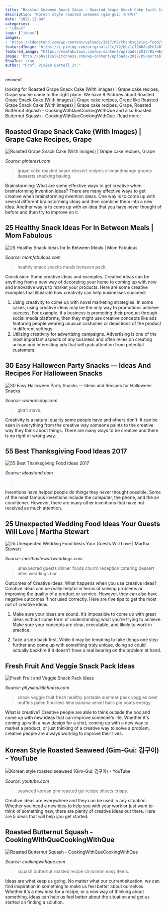 ```yaml
---
title: "Roasted Seaweed Snack Ideas ~ Roasted Grape Snack Cake (with Images)"
description: "Korean style roasted seaweed (gim-gui: 김구이)"
date: "2022-12-04"
categories:
- "ideas"
tags: ["ideas"]
images:
- "https://ideastand.com/wp-content/uploads/2017/08/thanksgiving-food/5-thanksgiving-recipes-desserts-food.jpg"
featuredImage: "https://i.pinimg.com/originals/1c/72/bb/1c72bb8ed2e7a87b720aa1a887721e76.jpg"
featured_image: "https://momfabulous.com/wp-content/uploads/2017/05/HEALTHY-SNACK-IDEAS-683x1024.png"
image: "http://physicalkitchness.com/wp-content/uploads/2017/05/portable-fruit-veggie-snack-ideas.jpg"
ShowToc: true
author: "Prof. Vivien Bartell Jr."
---
```



reinvent

	

		
looking for Roasted Grape Snack Cake (With images) | Grape cake recipes, Grape you've came to the right place. We have 8 Pictures about Roasted Grape Snack Cake (With images) | Grape cake recipes, Grape like Roasted Grape Snack Cake (With images) | Grape cake recipes, Grape, Roasted Butternut Squash - CookingWithQueCookingWithQue and also Roasted Butternut Squash - CookingWithQueCookingWithQue. Read more:
		
    
## Roasted Grape Snack Cake (With Images) | Grape Cake Recipes, Grape

<img loading=lazy src="https://i.pinimg.com/originals/1c/72/bb/1c72bb8ed2e7a87b720aa1a887721e76.jpg" onerror="this.onerror=null;this.src='https://tse3.mm.bing.net/th?id=OIP.UiH1cXSI6BOxLg6BiPWB7wHaLG&amp;pid=15.1';" alt="Roasted Grape Snack Cake (With images) | Grape cake recipes, Grape">

_Source: pinterest.com_

>grape cake roasted snack dessert recipes oliveandmango grapes desserts snacking baking. 

	

Brainstorming: What are some effective ways to get creative when brainstorming invention ideas?
There are many effective ways to get creative when brainstorming invention ideas. One way is to come up with several different brainstorming ideas and then combine them into a new idea. Another way is to come up with an idea that you have never thought of before and then try to improve on it.

    
## 25 Healthy Snack Ideas For In Between Meals | Mom Fabulous

<img loading=lazy src="https://momfabulous.com/wp-content/uploads/2017/05/HEALTHY-SNACK-IDEAS-683x1024.png" onerror="this.onerror=null;this.src='https://tse1.mm.bing.net/th?id=OIP.x4uiMQ6ae_0W-vudZgqDtAHaLG&amp;pid=15.1';" alt="25 Healthy Snack Ideas for In Between Meals | Mom Fabulous">

_Source: momfabulous.com_

>healthy snack snacks meals between pack. 

	

Conclusion: Some creative ideas and examples.
Creative ideas can be anything from a new way of decorating your home to coming up with new and innovative ways to market your products. Here are some creative examples that illustrate how creativity can help businesses succeed:
1. Using creativity to come up with novel marketing strategies. In some cases, using creative ideas may be the only way to promotions achieve success. For example, if a business is promoting their product through social media platforms, then they might use creative concepts like ads featuring people wearing unusual costumes or depictions of the product in different settings.
2. Utilizing creativity for advertising campaigns. Advertising is one of the most important aspects of any business and often relies on creating unique and interesting ads that will grab attention from potential customers.

    
## 30 Easy Halloween Party Snacks — Ideas And Recipes For Halloween Snacks

<img loading=lazy src="https://hips.hearstapps.com/wdy.h-cdn.co/assets/16/36/1473357202-halloween-guide-pepper-mummies-1016.jpg?crop=0.713xw:0.826xh;0.162xw,0&amp;resize=768:*" onerror="this.onerror=null;this.src='https://tse1.mm.bing.net/th?id=OIP.1fhqDRKTcWqpGKI2fAl6jQHaLG&amp;pid=15.1';" alt="30 Easy Halloween Party Snacks — Ideas and Recipes for Halloween Snacks">

_Source: womansday.com_

>giralt steve. 

	

Creativity is a natural quality some people have and others don't. It can be seen in everything from the creative way someone paints to the creative way they think about things. There are many ways to be creative and there is no right or wrong way.

    
## 55 Best Thanksgiving Food Ideas 2017

<img loading=lazy src="https://ideastand.com/wp-content/uploads/2017/08/thanksgiving-food/5-thanksgiving-recipes-desserts-food.jpg" onerror="this.onerror=null;this.src='https://tse2.mm.bing.net/th?id=OIP.NzqN6uKgThmIy2EBESoGZwHaLW&amp;pid=15.1';" alt="55 Best Thanksgiving Food Ideas 2017">

_Source: ideastand.com_

>. 

	

Inventions have helped people do things they never thought possible. Some of the most famous inventions include the computer, the phone, and the air conditioner. However, there are many other inventions that have not received as much attention.

    
## 25 Unexpected Wedding Food Ideas Your Guests Will Love | Martha Stewart

<img loading=lazy src="https://static.onecms.io/wp-content/uploads/sites/36/2011/07/19055046/wedding-foods-rebecca-yale-0118.jpg" onerror="this.onerror=null;this.src='https://tse4.mm.bing.net/th?id=OIP.7SGbjm0eakGsB9axlxebowHaKH&amp;pid=15.1';" alt="25 Unexpected Wedding Food Ideas Your Guests Will Love | Martha Stewart">

_Source: marthastewartweddings.com_

>unexpected guests dinner foods churro reception catering dessert bites weddings bar. 

	

Outcomes of Creative Ideas: What happens when you use creative ideas?
Creative ideas can be really helpful in terms of solving problems or improving the quality of a product or service. However, they can also have negative outcomes if not used correctly. Here are five tips to get the most out of creative ideas:
1. Make sure your ideas are sound. It’s impossible to come up with great ideas without some form of understanding what you’re trying to achieve. Make sure your concepts are clear, executable, and likely to work in practice.

2. Take a step back first. While it may be tempting to take things one step further and come up with something truly unique, doing so could actually backfire if it doesn’t have a real bearing on the problem at hand.

    
## Fresh Fruit And Veggie Snack Pack Ideas

<img loading=lazy src="http://physicalkitchness.com/wp-content/uploads/2017/05/portable-fruit-veggie-snack-ideas.jpg" onerror="this.onerror=null;this.src='https://tse3.mm.bing.net/th?id=OIP.iQ82AkoZUztNP70_CcxVbAHaLH&amp;pid=15.1';" alt="Fresh Fruit and Veggie Snack Pack Ideas">

_Source: physicalkitchness.com_

>snack veggie fruit fresh healthy portable summer pack veggies beet muffins paleo flourless lime banana velvet balls pie boats energy. 

	

What is creative?
Creative people are able to think outside the box and come up with new ideas that can improve someone's life. Whether it's coming up with a new design for a shirt, coming up with a new way to market a product, or just thinking of a creative way to solve a problem, creative people are always working to improve their lives.

    
## Korean Style Roasted Seaweed (Gim-Gui: 김구이) - YouTube

<img loading=lazy src="https://i.ytimg.com/vi/EWK0AIPrVSc/maxresdefault.jpg" onerror="this.onerror=null;this.src='https://tse1.mm.bing.net/th?id=OIP.AAInNEHHEd-jyAH6hnOGLwHaEK&amp;pid=15.1';" alt="Korean style roasted seaweed (Gim-Gui: 김구이) - YouTube">

_Source: youtube.com_

>seaweed korean gim roasted gui recipe sheets crispy. 

	

Creative ideas are everywhere and they can be used in any situation. Whether you need a new idea to help you with your work or just want to think of something new, there are plenty of creative ideas out there. Here are 5 ideas that will help you get started: 

    
## Roasted Butternut Squash - CookingWithQueCookingWithQue

<img loading=lazy src="https://cookingwithque.com/wp-content/uploads/2018/10/Cinnamon-Roasted-Butternut-Squash-Easy-butternut-squash-recipe-600x809.jpg" onerror="this.onerror=null;this.src='https://tse2.mm.bing.net/th?id=OIP.eTlspZh3OlQl5QXl6R3jQAHaJ_&amp;pid=15.1';" alt="Roasted Butternut Squash - CookingWithQueCookingWithQue">

_Source: cookingwithque.com_

>squash butternut roasted recipe cinnamon easy items. 

	

Ideas are what keep us going. No matter what our current situation, we can find inspiration in something to make us feel better about ourselves. Whether it's a new idea for a recipe, or a new way of thinking about something, ideas can help us feel better about the situation and get us started on finding a solution.


